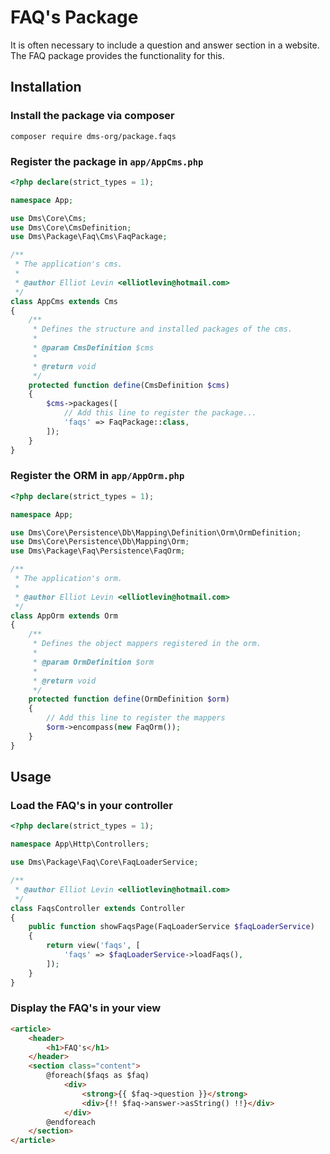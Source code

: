 FAQ's Package
=============

It is often necessary to include a question and answer section in a website.
The FAQ package provides the functionality for this.

## Installation

### Install the package via composer

`composer require dms-org/package.faqs`

### Register the package in `app/AppCms.php`

```php
<?php declare(strict_types = 1);

namespace App;

use Dms\Core\Cms;
use Dms\Core\CmsDefinition;
use Dms\Package\Faq\Cms\FaqPackage;

/**
 * The application's cms.
 *
 * @author Elliot Levin <elliotlevin@hotmail.com>
 */
class AppCms extends Cms
{
    /**
     * Defines the structure and installed packages of the cms.
     *
     * @param CmsDefinition $cms
     *
     * @return void
     */
    protected function define(CmsDefinition $cms)
    {
        $cms->packages([
            // Add this line to register the package...
            'faqs' => FaqPackage::class,
        ]);
    }
}
```

### Register the ORM in `app/AppOrm.php`

```php
<?php declare(strict_types = 1);

namespace App;

use Dms\Core\Persistence\Db\Mapping\Definition\Orm\OrmDefinition;
use Dms\Core\Persistence\Db\Mapping\Orm;
use Dms\Package\Faq\Persistence\FaqOrm;

/**
 * The application's orm.
 *
 * @author Elliot Levin <elliotlevin@hotmail.com>
 */
class AppOrm extends Orm
{
    /**
     * Defines the object mappers registered in the orm.
     *
     * @param OrmDefinition $orm
     *
     * @return void
     */
    protected function define(OrmDefinition $orm)
    {
        // Add this line to register the mappers
        $orm->encompass(new FaqOrm());
    }
}
```

## Usage

### Load the FAQ's in your controller

```php
<?php declare(strict_types = 1);

namespace App\Http\Controllers;

use Dms\Package\Faq\Core\FaqLoaderService;

/**
 * @author Elliot Levin <elliotlevin@hotmail.com>
 */
class FaqsController extends Controller
{
    public function showFaqsPage(FaqLoaderService $faqLoaderService)
    {
        return view('faqs', [
            'faqs' => $faqLoaderService->loadFaqs(),
        ]);
    }
}
```

### Display the FAQ's in your view

```html
<article>
    <header>
        <h1>FAQ's</h1>
    </header>
    <section class="content">
        @foreach($faqs as $faq)
            <div>
                <strong>{{ $faq->question }}</strong>
                <div>{!! $faq->answer->asString() !!}</div>
            </div>
        @endforeach
    </section>
</article>
```
